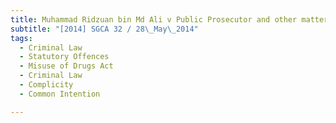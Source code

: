 ```yaml
---
title: Muhammad Ridzuan bin Md Ali v Public Prosecutor and other matters
subtitle: "[2014] SGCA 32 / 28\_May\_2014"
tags:
  - Criminal Law
  - Statutory Offences
  - Misuse of Drugs Act
  - Criminal Law
  - Complicity
  - Common Intention

---
```


